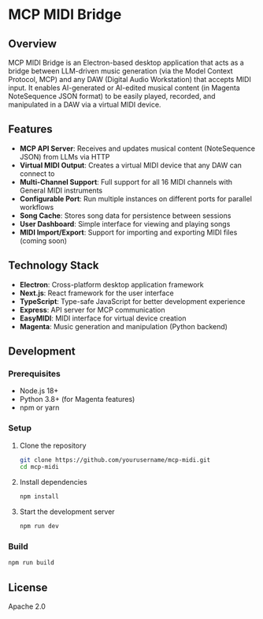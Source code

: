 # MCP MIDI Bridge

## Overview

MCP MIDI Bridge is an Electron-based desktop application that acts as a bridge between LLM-driven music generation (via the Model Context Protocol, MCP) and any DAW (Digital Audio Workstation) that accepts MIDI input. It enables AI-generated or AI-edited musical content (in Magenta NoteSequence JSON format) to be easily played, recorded, and manipulated in a DAW via a virtual MIDI device.

## Features

- **MCP API Server**: Receives and updates musical content (NoteSequence JSON) from LLMs via HTTP
- **Virtual MIDI Output**: Creates a virtual MIDI device that any DAW can connect to
- **Multi-Channel Support**: Full support for all 16 MIDI channels with General MIDI instruments
- **Configurable Port**: Run multiple instances on different ports for parallel workflows
- **Song Cache**: Stores song data for persistence between sessions
- **User Dashboard**: Simple interface for viewing and playing songs
- **MIDI Import/Export**: Support for importing and exporting MIDI files (coming soon)

## Technology Stack

- **Electron**: Cross-platform desktop application framework
- **Next.js**: React framework for the user interface
- **TypeScript**: Type-safe JavaScript for better development experience
- **Express**: API server for MCP communication
- **EasyMIDI**: MIDI interface for virtual device creation
- **Magenta**: Music generation and manipulation (Python backend)

## Development

### Prerequisites

- Node.js 18+
- Python 3.8+ (for Magenta features)
- npm or yarn

### Setup

1. Clone the repository
   ```bash
   git clone https://github.com/yourusername/mcp-midi.git
   cd mcp-midi
   ```

2. Install dependencies
   ```bash
   npm install
   ```

3. Start the development server
   ```bash
   npm run dev
   ```

### Build

```bash
npm run build
```

## License

Apache 2.0